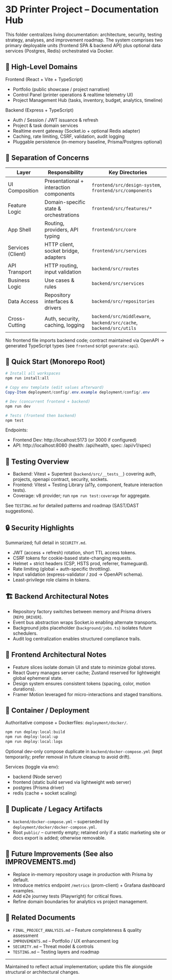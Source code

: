# 3D Printer Project – Documentation Hub

This folder centralizes living documentation: architecture, security, testing strategy, analyses, and improvement roadmap. The system comprises two primary deployable units (frontend SPA & backend API) plus optional data services (Postgres, Redis) orchestrated via Docker.

## 🧱 High-Level Domains

Frontend (React + Vite + TypeScript)
- Portfolio (public showcase / project narrative)
- Control Panel (printer operations & realtime telemetry UI)
- Project Management Hub (tasks, inventory, budget, analytics, timeline)

Backend (Express + TypeScript)
- Auth / Session / JWT issuance & refresh
- Project & task domain services
- Realtime event gateway (Socket.io + optional Redis adapter)
- Caching, rate limiting, CSRF, validation, audit logging
- Pluggable persistence (in-memory baseline, Prisma/Postgres optional)

## 🔐 Separation of Concerns
| Layer | Responsibility | Key Directories |
|-------|----------------|-----------------|
| UI Composition | Presentational + interaction components | `frontend/src/design-system`, `frontend/src/components` |
| Feature Logic | Domain-specific state & orchestrations | `frontend/src/features/*` |
| App Shell | Routing, providers, API typing | `frontend/src/core` |
| Services (Client) | HTTP client, socket bridge, adapters | `frontend/src/services` |
| API Transport | HTTP routing, input validation | `backend/src/routes` |
| Business Logic | Use cases & rules | `backend/src/services` |
| Data Access | Repository interfaces & drivers | `backend/src/repositories` |
| Cross-Cutting | Auth, security, caching, logging | `backend/src/middleware`, `backend/src/cache`, `backend/src/utils` |

No frontend file imports backend code; contract maintained via OpenAPI → generated TypeScript types (see `frontend` script `generate:api`).

## 🚀 Quick Start (Monorepo Root)

```powershell
# Install all workspaces
npm run install:all

# Copy env template (edit values afterward)
Copy-Item deployment/config/.env.example deployment/config/.env

# Dev (concurrent frontend + backend)
npm run dev

# Tests (frontend then backend)
npm test
```

Endpoints:
- Frontend Dev: http://localhost:5173 (or 3000 if configured)
- API: http://localhost:8080  (health: /api/health, spec: /api/v1/spec)

## 🧪 Testing Overview
- Backend: Vitest + Supertest (`backend/src/__tests__`) covering auth, projects, openapi contract, security, sockets.
- Frontend: Vitest + Testing Library (a11y, component, feature interaction tests).
- Coverage: v8 provider; run `npm run test:coverage` for aggregate.

See `TESTING.md` for detailed patterns and roadmap (SAST/DAST suggestions).

## 🔒 Security Highlights
Summarized; full detail in `SECURITY.md`.
- JWT (access + refresh) rotation, short TTL access tokens.
- CSRF tokens for cookie-based state-changing requests.
- Helmet + strict headers (CSP, HSTS prod, referrer, frameguard).
- Rate limiting (global + auth-specific throttling).
- Input validation (express-validator / zod → OpenAPI schema).
- Least-privilege role claims in tokens.

## 🏗️ Backend Architectural Notes
- Repository factory switches between memory and Prisma drivers (`REPO_DRIVER`).
- Event bus abstraction wraps Socket.io enabling alternate transports.
- Background jobs placeholder (`background/jobs.ts`) isolates future schedulers.
- Audit log centralization enables structured compliance trails.

## 🎨 Frontend Architectural Notes
- Feature slices isolate domain UI and state to minimize global stores.
- React Query manages server cache; Zustand reserved for lightweight global ephemeral state.
- Design system ensures consistent tokens (spacing, color, motion durations).
- Framer Motion leveraged for micro-interactions and staged transitions.

## 🐳 Container / Deployment
Authoritative compose + Dockerfiles: `deployment/docker/`.
```powershell
npm run deploy:local:build
npm run deploy:local:up
npm run deploy:local:logs
```
Optional dev-only compose duplicate in `backend/docker-compose.yml` (kept temporarily; prefer removal in future cleanup to avoid drift).

Services (toggle via env):
- backend (Node server)
- frontend (static build served via lightweight web server)
- postgres (Prisma driver)
- redis (cache + socket scaling)

## 🧹 Duplicate / Legacy Artifacts
- `backend/docker-compose.yml` – superseded by `deployment/docker/docker-compose.yml`.
- Root `public/` – currently empty; retained only if a static marketing site or docs export is added; otherwise removable.

## 🔄 Future Improvements (See also IMPROVEMENTS.md)
- Replace in-memory repository usage in production with Prisma by default.
- Introduce metrics endpoint `/metrics` (prom-client) + Grafana dashboard examples.
- Add e2e journey tests (Playwright) for critical flows.
- Refine domain boundaries for analytics vs project management.

## 🧭 Related Documents
- `FINAL_PROJECT_ANALYSIS.md` – Feature completeness & quality assessment
- `IMPROVEMENTS.md` – Portfolio / UX enhancement log
- `SECURITY.md` – Threat model & controls
- `TESTING.md` – Testing layers and roadmap

---
Maintained to reflect actual implementation; update this file alongside structural or architectural changes.
